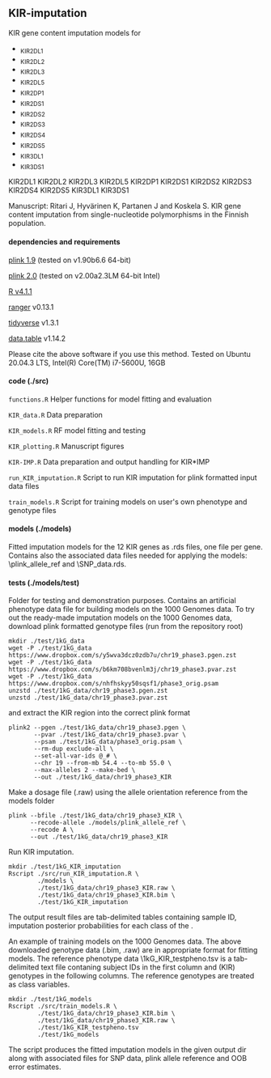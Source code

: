 ## KIR-imputation
KIR gene content imputation models for 
* <sub>KIR2DL1</sub>
* <sub>KIR2DL2</sub>
* <sub>KIR2DL3</sub>
* <sub>KIR2DL5</sub>
* <sub>KIR2DP1</sub>
* <sub>KIR2DS1</sub>
* <sub>KIR2DS2</sub>
* <sub>KIR2DS3</sub>
* <sub>KIR2DS4</sub>
* <sub>KIR2DS5</sub>
* <sub>KIR3DL1</sub>
* <sub>KIR3DS1</sub>


KIR2DL1		KIR2DL2		KIR2DL3 
KIR2DL5		KIR2DP1		KIR2DS1 
KIR2DS2		KIR2DS3		KIR2DS4
KIR2DS5		KIR3DL1		KIR3DS1


Manuscript: Ritari J, Hyvärinen K, Partanen J and Koskela S. KIR gene content imputation from single-nucleotide polymorphisms in the Finnish population. 

#### dependencies and requirements
[plink 1.9](https://www.cog-genomics.org/plink/) (tested on v1.90b6.6 64-bit)

[plink 2.0](https://www.cog-genomics.org/plink/2.0/) (tested on v2.00a2.3LM 64-bit Intel)

[R v4.1.1](https://www.r-project.org/)

[ranger](https://cran.r-project.org/web/packages/ranger/index.html) v0.13.1

[tidyverse](https://cran.r-project.org/web/packages/-tidyverse/index.html) v1.3.1

[data.table](https://cran.r-project.org/web/packages/data.table/index.html) v1.14.2   

Please cite the above software if you use this method.
Tested on Ubuntu 20.04.3 LTS, Intel(R) Core(TM) i7-5600U, 16GB

#### code (./src)
`functions.R` Helper functions for model fitting and evaluation

`KIR_data.R` Data preparation

`KIR_models.R` RF model fitting and testing

`KIR_plotting.R` Manuscript figures

`KIR-IMP.R` Data preparation and output handling for KIR\*IMP

`run_KIR_imputation.R` Script to run KIR imputation for plink formatted input data files

`train_models.R` Script for training models on user's own phenotype and genotype files

#### models (./models)
Fitted imputation models for the 12 KIR genes as .rds files, one file per gene. 
Contains also the associated data files needed for applying the models: \plink_allele_ref and \SNP_data.rds.

#### tests (./models/test)
Folder for testing and demonstration purposes. Contains an artificial phenotype data file for building models on the 1000 Genomes data. 
To try out the ready-made imputation models on the 1000 Genomes data, download plink formatted genotype files (run from the repository root)

```
mkdir ./test/1kG_data
wget -P ./test/1kG_data https://www.dropbox.com/s/y5wva3dcz0zdb7u/chr19_phase3.pgen.zst
wget -P ./test/1kG_data https://www.dropbox.com/s/b6km708bvenlm3j/chr19_phase3.pvar.zst
wget -P ./test/1kG_data https://www.dropbox.com/s/nhfhskyy50sqsf1/phase3_orig.psam
unzstd ./test/1kG_data/chr19_phase3.pgen.zst
unzstd ./test/1kG_data/chr19_phase3.pvar.zst
```

and extract the KIR region into the correct plink format
```
plink2 --pgen ./test/1kG_data/chr19_phase3.pgen \
       --pvar ./test/1kG_data/chr19_phase3.pvar \
       --psam ./test/1kG_data/phase3_orig.psam \
       --rm-dup exclude-all \
       --set-all-var-ids @_# \
       --chr 19 --from-mb 54.4 --to-mb 55.0 \
       --max-alleles 2 --make-bed \
       --out ./test/1kG_data/chr19_phase3_KIR
```

Make a dosage file (.raw) using the allele orientation reference from the models folder
```
plink --bfile ./test/1kG_data/chr19_phase3_KIR \
      --recode-allele ./models/plink_allele_ref \
      --recode A \
      --out ./test/1kG_data/chr19_phase3_KIR
```

Run KIR imputation. 
```
mkdir ./test/1kG_KIR_imputation
Rscript ./src/run_KIR_imputation.R \
        ./models \
        ./test/1kG_data/chr19_phase3_KIR.raw \
        ./test/1kG_data/chr19_phase3_KIR.bim \
        ./test/1kG_KIR_imputation
```
The output result files are tab-delimited tables containing sample ID, imputation posterior probabilities for each class of the .


An example of training models on the 1000 Genomes data. The above downloaded genotype data (.bim, .raw) are in appropriate format for fitting models. The reference phenotype data \1kG_KIR_testpheno.tsv is a tab-delimited text file contaning subject IDs in the first column and (KIR) genotypes in the following columns. The reference genotypes are treated as class variables.

```
mkdir ./test/1kG_models
Rscript ./src/train_models.R \
        ./test/1kG_data/chr19_phase3_KIR.bim \
        ./test/1kG_data/chr19_phase3_KIR.raw \
        ./test/1kG_KIR_testpheno.tsv 
        ./test/1kG_models
```
The script produces the fitted imputation models in the given output dir along with associated files for SNP data, plink allele reference and OOB error estimates.

